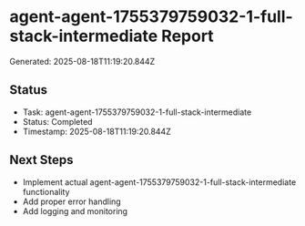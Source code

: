 # agent-agent-1755379759032-1-full-stack-intermediate Report

Generated: 2025-08-18T11:19:20.844Z

## Status
- Task: agent-agent-1755379759032-1-full-stack-intermediate
- Status: Completed
- Timestamp: 2025-08-18T11:19:20.844Z

## Next Steps
- Implement actual agent-agent-1755379759032-1-full-stack-intermediate functionality
- Add proper error handling
- Add logging and monitoring
